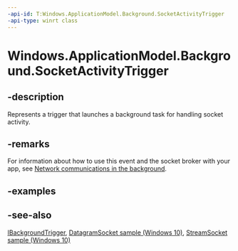```yaml
---
-api-id: T:Windows.ApplicationModel.Background.SocketActivityTrigger
-api-type: winrt class
---
```


<!-- Class syntax.
public class SocketActivityTrigger : Windows.ApplicationModel.Background.IBackgroundTrigger, Windows.ApplicationModel.Background.ISocketActivityTrigger
-->

# Windows.ApplicationModel.Background.SocketActivityTrigger

## -description

Represents a trigger that launches a background task for handling socket activity.

## -remarks

For information about how to use this event and the socket broker with your app, see [Network communications in the background](https://msdn.microsoft.com/windows/uwp/networking/network-communications-in-the-background).

## -examples

## -see-also

[IBackgroundTrigger](ibackgroundtrigger.md), [DatagramSocket sample (Windows 10)](http://go.microsoft.com/fwlink/p/?LinkId=620534), [StreamSocket sample (Windows 10)](http://go.microsoft.com/fwlink/p/?LinkId=620609)